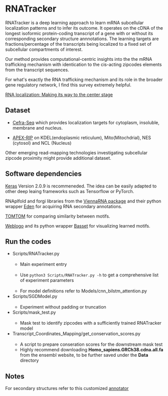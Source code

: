 # RNATracker

RNATracker is a deep learning approach to learn mRNA subcellular localization patterns and to infer its outcome.
It operates on the cDNA of the longest isoformic protein-coding transcript of a gene with or without its corresponding secondary structure annnotations.
The learning targets are fractions/percentage of the transcripts being localized to a fixed set of subcellular compartments of interest.

Our method provides computational-centric insights into the the mRNA trafficking mechanism with identication to the cis-acting zipcodes elements from the transcript sequences. 

For what's exactly the RNA trafficking mechanism and its role in the broader gene regulatory network,
I find this survey extremely helpful.

[RNA localization: Making its way to the center stage](https://www.ncbi.nlm.nih.gov/pubmed/28630007)

## Dataset

- [Cefra-Seq](https://www.ncbi.nlm.nih.gov/pubmed/28579403) which provides localization targets for cytoplasm, insoluble, membrane and nucleus.

- [APEX-RIP](https://www.ncbi.nlm.nih.gov/pubmed/29239719) on KDEL(endoplasmic reticulum), Mito(Mitochdrial), NES (cytosol) and NCL (Nucleus)

Other emerging read-mapping technologies investigating subcellular zipcode proximity might provide additional dataset. 

## Software dependencies

[Keras](https://github.com/keras-team/keras) Version 2.0.9 is recommeneded. The idea
 can be easily adapted to other deep leaing frameworks such as Tensorflow or PyTorch. 

RNAplfold and forgi libraries from the [ViennaRNA package](https://www.tbi.univie.ac.at/RNA/) and their python wrapper [Eden](https://github.com/fabriziocosta/EDeN) for acquiring RNA secondary annotations.

[TOMTOM](http://meme-suite.org) for comparing similarity between motifs.

[Weblogo](https://weblogo.berkeley.edu/logo.cgi) and its python wrapper [Basset](https://github.com/davek44/Basset) for visualizing learned motifs.

## Run the codes

- Scripts/RNATracker.py<br></br>
    - Main experiment entry<br></br>
    - Use `python3 Scripts/RNATracker.py -h` to get a comprehensive list of experiment parameters<br></br>
    - For model definitions refer to Models/cnn_bilstm_attention.py
- Scripts/SGDModel.py<br></br>
    - Experiment without padding or truncation
- Scripts/mask_test.py<br></br>
    - Mask test to identify zipcodes with a sufficiently trained RNATracker model
- Transcript_Coordinates_Mapping/get_conservation_scores.py<br></br>
    - A script to prepare conseration scores for the downstream mask test
    - Highly recommend downloading **Homo_sapiens.GRCh38.cdna.all.fa** from the ensembl website, to be further saved under the **Data** directory
    

## Notes

For secondary structures refer to this customized [annotator](https://github.com/HarveyYan/mRNA-secondary-structure-annotater) 